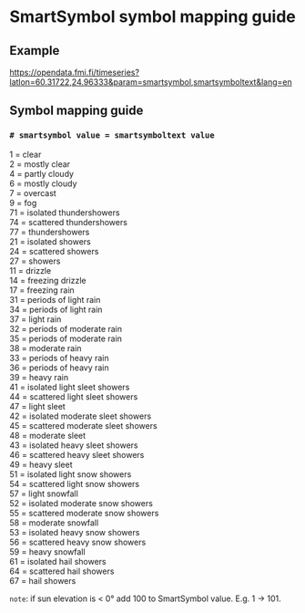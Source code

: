 
# SmartSymbol symbol mapping guide

## Example

https://opendata.fmi.fi/timeseries?latlon=60.31722,24.96333&param=smartsymbol,smartsymboltext&lang=en

## Symbol mapping guide

### `# smartsymbol value = smartsymboltext value`

1 = clear  
2 = mostly clear  
4 = partly cloudy  
6 = mostly cloudy  
7 = overcast  
9 = fog  
71 = isolated thundershowers  
74 = scattered thundershowers  
77 = thundershowers  
21 = isolated showers  
24 = scattered showers  
27 = showers  
11 = drizzle  
14 = freezing drizzle  
17 = freezing rain  
31 = periods of light rain  
34 = periods of light rain  
37 = light rain  
32 = periods of moderate rain  
35 = periods of moderate rain  
38 = moderate rain  
33 = periods of heavy rain  
36 = periods of heavy rain  
39 = heavy rain  
41 = isolated light sleet showers  
44 = scattered light sleet showers  
47 = light sleet  
42 = isolated moderate sleet showers  
45 = scattered moderate sleet showers  
48 = moderate sleet  
43 = isolated heavy sleet showers  
46 = scattered heavy sleet showers  
49 = heavy sleet  
51 = isolated light snow showers  
54 = scattered light snow showers  
57 = light snowfall  
52 = isolated moderate snow showers  
55 = scattered moderate snow showers  
58 = moderate snowfall  
53 = isolated heavy snow showers  
56 = scattered heavy snow showers  
59 = heavy snowfall  
61 = isolated hail showers  
64 = scattered hail showers  
67 = hail showers  

`note`: if sun elevation is < 0° add 100 to SmartSymbol value. E.g. 1 -> 101.
